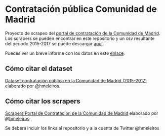 # Contratación pública Comunidad de Madrid
Proyecto de scrapeo del [portal de contratación de la Comunidad de Madrid](http://www.madrid.org/cs/Satellite?cid=1224915242285&language=es&pagename=PortalContratacion%2FPage%2FPCON_buscadorAvanzado). Los scrapers se pueden encontrar en este repositorio y un csv resultante del periodo 2015-2017 se puede descargar [aquí](https://www.dropbox.com/s/tamql3gd7reu977/contratospublicos_15_17.csv?dl=0).

Puedes ver un breve informe con los datos en este [enlace](https://cdn.rawgit.com/meneos/contratacionCM/0dc0380e/Informe.html).

## Cómo citar el dataset
[Dataset contratación pública en la Comunidad de Madrid (2015-2017)](https://github.com/meneos/contratacionCM) elaborado por [@hmeleiros](https://twitter.com/hmeleiros).

## Cómo citar los scrapers
[Scrapers Portal de Contratación de la Comunidad de Madrid](https://github.com/meneos/contratacionCM) elaborado por [@hmeleiros](https://twitter.com/hmeleiros).

Se deberá incluir los links al repositorio y a la cuenta de Twitter @hmeleiros

